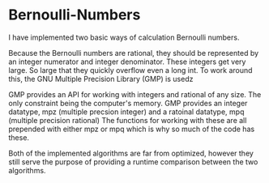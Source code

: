 # Bernoulli-Numbers

I have implemented two basic ways of calculation Bernoulli numbers.

Because the Bernoulli numbers are rational, they should be represented by an integer numerator and integer denominator.
These integers get very large. So large that they quickly overflow even a long int.
To work around this, the GNU Multiple Precision Library (GMP) is usedz

GMP provides an API for working with integers and rational of any size. The only constraint being the computer's memory.
GMP provides an integer datatype, mpz (multiple precsion integer) and a ratoinal datatype, mpq (multiple precision rational)
The functions for working with these are all prepended with either mpz or mpq which is why so much of the code has these.

Both of the implemented algorithms are far from optimized, however they still serve the purpose of providing a runtime comparison between the two algorithms.
